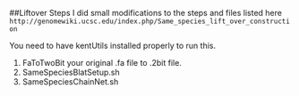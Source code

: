 ##Liftover Steps
I did small modifications to the steps and files listed here `http://genomewiki.ucsc.edu/index.php/Same_species_lift_over_construction`

You need to have kentUtils installed properly to run this.

1. FaToTwoBit your original .fa file to .2bit file.
2. SameSpeciesBlatSetup.sh
3. SameSpeciesChainNet.sh
